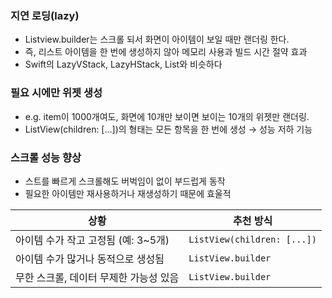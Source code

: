 
### 지연 로딩(lazy)
- Listview.builder는 스크롤 되서 화면이 아이템이 보일 때만 랜더링 한다.
- 즉, 리스트 아이템을 한 번에 생성하지 않아 메모리 사용과 빌드 시간 절약 효과 
- Swift의 LazyVStack, LazyHStack, List와 비슷하다
 
### 필요 시에만 위젯 생성
- e.g. item이 1000개여도, 화면에 10개만 보이면 보이는 10개의 위젯만 랜더링.
- ListView(children: […])의 형태는 모든 항목을 한 번에 생성 → 성능 저하 기능 
 
### 스크롤 성능 향상

- 스트를 빠르게 스크롤해도 버벅임이 없이 부드럽게 동작
- 필요한 아이템만 재사용하거나 재생성하기 때문에 효울적

| 상황                                 | 추천 방식                  |
|--------------------------------------|----------------------------|
| 아이템 수가 작고 고정됨 (예: 3~5개) | `ListView(children: [...])` |
| 아이템 수가 많거나 동적으로 생성됨   | `ListView.builder`       |
| 무한 스크롤, 데이터 무제한 가능성 있음 | `ListView.builder` |
